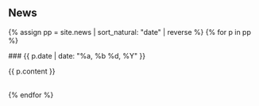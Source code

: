 ## News

{% assign pp = site.news | sort_natural: "date" | reverse %}
{% for p in pp %}
<div class="w3-card">
### {{ p.date | date: "%a, %b %d, %Y" }}

{{ p.content }}
  <br><br>
</div>
{% endfor %}

